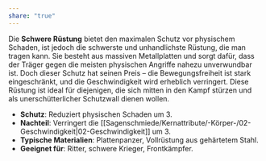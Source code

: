 ```yaml
---
share: "true"
---
```

Die **Schwere Rüstung** bietet den maximalen Schutz vor physischem Schaden, ist jedoch die schwerste und unhandlichste Rüstung, die man tragen kann. Sie besteht aus massiven Metallplatten und sorgt dafür, dass der Träger gegen die meisten physischen Angriffe nahezu unverwundbar ist. Doch dieser Schutz hat seinen Preis – die Bewegungsfreiheit ist stark eingeschränkt, und die Geschwindigkeit wird erheblich verringert. Diese Rüstung ist ideal für diejenigen, die sich mitten in den Kampf stürzen und als unerschütterlicher Schutzwall dienen wollen.  
  
- **Schutz**: Reduziert physischen Schaden um 3.  
- **Nachteil**: Verringert die [[Sagenschmiede/Kernattribute/-Körper-/02-Geschwindigkeit|02-Geschwindigkeit]] um 3.  
- **Typische Materialien**: Plattenpanzer, Vollrüstung aus gehärtetem Stahl.  
- **Geeignet für**: Ritter, schwere Krieger, Frontkämpfer.